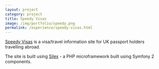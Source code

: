```yaml
---
layout: project
category: project
title: Speedy Visas
image: /img/portfolio/speedy.png
permalink: /experience/speedy-visas.html
---
```


[Speedy Visas](http://www.speedyvisas.com/) is a visa/travel information site for UK passport holders travelling abroad.

The site is built using [Silex](http://silex.sensiolabs.org/) - a PHP microframework built using Symfony 2 components.